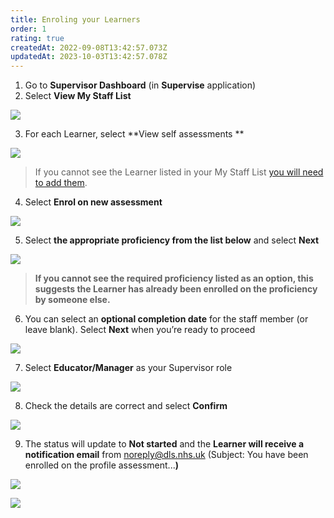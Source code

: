 ```yaml
---
title: Enroling your Learners
order: 1
rating: true
createdAt: 2022-09-08T13:42:57.073Z
updatedAt: 2023-10-03T13:42:57.078Z
---
```

1. Go to **Supervisor Dashboard** (in **Supervise** application)
2. Select **View My Staff List**

![](/img/enrolling_1.png)

3. For each Learner, select **View self assessments  **

![](/img/enrolling_2.png)

> If you cannot see the Learner listed in your My Staff List [you will need to add them](../staff-list/adding-delegates-to-your-staff-list).

4. Select **Enrol on new assessment**

![](/img/enrolling_3.png)

5. Select **the appropriate proficiency from the list below** and select **Next**

![](/img/enrolling_4.png)

> **If you cannot see the required proficiency listed as an option, this suggests the Learner has already been enrolled on the proficiency by someone else.** 

6. You can select an **optional completion date** for the staff member (or leave blank). Select **Next** when you’re ready to proceed 

![](/img/enrolling_5.png)

7. Select **Educator/Manager** as your Supervisor role

![](/img/enrolling_6.png)

8. Check the details are correct and select **Confirm**

![](/img/enrolling_7.png)

9. The status will update to **Not started** and the **Learner will receive a notification email** from noreply@dls.nhs.uk (Subject: You have been enrolled on the profile assessment...**)** 

![](/img/enrolling_8.png)

![](/img/enrolling_9.png)